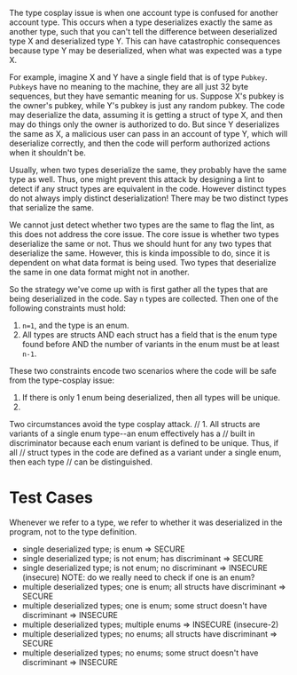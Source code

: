 The type cosplay issue is when one account type is confused for another account type.
This occurs when a type deserializes exactly the same as another type, such that you can't
tell the difference between deserialized type X and deserialized type Y. This can have catastrophic
consequences because type Y may be deserialized, when what was expected was a type X.

For example, imagine X and Y have a single field that is of type `Pubkey`. `Pubkey`s have no meaning
to the machine, they are all just 32 byte sequences, but they have semantic meaning for us. Suppose
X's pubkey is the owner's pubkey, while Y's pubkey is just any random pubkey. The code may deserialize
the data, assuming it is getting a struct of type X, and then may do things only the owner
is authorized to do. But since Y deserializes the same as X, a malicious user can pass in an account
of type Y, which will deserialize correctly, and then the code will perform authorized actions when
it shouldn't be.

Usually, when two types deserialize the same, they probably have the same type as well. Thus, one
might prevent this attack by designing a lint to detect if any struct types are equivalent in the code.
However distinct types do not always imply distinct deserialization! There may be two distinct types
that serialize the same.

We cannot just detect whether two types are the same to flag the lint, as this does not address the
core issue. The core issue is whether two types deserialize the same or not. Thus we should hunt for
any two types that deserialize the same. However, this is kinda impossible to do, since it is dependent
on what data format is being used. Two types that deserialize the same in one data format might not
 in another.

So the strategy we've come up with is first gather all the types that are being deserialized in the code.
Say `n` types are collected. Then one of the following constraints must hold:

1. `n=1`, and the type is an enum.
2. All types are structs AND
each struct has a field that is the enum type found before AND
the number of variants in the enum must be at least `n-1`.

These two constraints encode two scenarios where the code will be safe from the type-cosplay issue:

1. If there is only 1 enum being deserialized, then all types will be unique.
2. 

Two circumstances avoid the type cosplay attack.
// 1. All structs are variants of a single enum type--an enum effectively has a
// built in discriminator because each enum variant is defined to be unique. Thus, if all
// struct types in the code are defined as a variant under a single enum, then each type
// can be distinguished.

# Test Cases
Whenever we refer to a type, we refer to whether it was deserialized in the program, not
to the type definition.
- single deserialized type; is enum => SECURE
- single deserialized type; is not enum; has discriminant => SECURE
- single deserialized type; is not enum; no discriminant => INSECURE (insecure)
NOTE: do we really need to check if one is an enum?
- multiple deserialized types; one is enum; all structs have discriminant => SECURE
- multiple deserialized types; one is enum; some struct doesn't have discriminant => INSECURE
- multiple deserialized types; multiple enums => INSECURE (insecure-2)
- multiple deserialized types; no enums; all structs have discriminant => SECURE
- multiple deserialized types; no enums; some struct doesn't have discriminant => INSECURE
